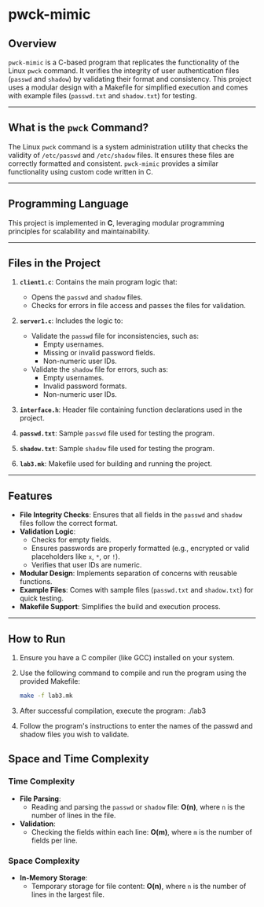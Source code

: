 # pwck-mimic

## **Overview**
`pwck-mimic` is a C-based program that replicates the functionality of the Linux `pwck` command. It verifies the integrity of user authentication files (`passwd` and `shadow`) by validating their format and consistency. This project uses a modular design with a Makefile for simplified execution and comes with example files (`passwd.txt` and `shadow.txt`) for testing.

---

## **What is the `pwck` Command?**
The Linux `pwck` command is a system administration utility that checks the validity of `/etc/passwd` and `/etc/shadow` files. It ensures these files are correctly formatted and consistent. `pwck-mimic` provides a similar functionality using custom code written in C.

---

## **Programming Language**
This project is implemented in **C**, leveraging modular programming principles for scalability and maintainability.

---

## **Files in the Project**
1. **`client1.c`**: Contains the main program logic that:
   - Opens the `passwd` and `shadow` files.
   - Checks for errors in file access and passes the files for validation.

2. **`server1.c`**: Includes the logic to:
   - Validate the `passwd` file for inconsistencies, such as:
     - Empty usernames.
     - Missing or invalid password fields.
     - Non-numeric user IDs.
   - Validate the `shadow` file for errors, such as:
     - Empty usernames.
     - Invalid password formats.
     - Non-numeric user IDs.

3. **`interface.h`**: Header file containing function declarations used in the project.

4. **`passwd.txt`**: Sample `passwd` file used for testing the program.

5. **`shadow.txt`**: Sample `shadow` file used for testing the program.

6. **`lab3.mk`**: Makefile used for building and running the project.

---

## **Features**
- **File Integrity Checks**: Ensures that all fields in the `passwd` and `shadow` files follow the correct format.
- **Validation Logic**:
  - Checks for empty fields.
  - Ensures passwords are properly formatted (e.g., encrypted or valid placeholders like `x`, `*`, or `!`).
  - Verifies that user IDs are numeric.
- **Modular Design**: Implements separation of concerns with reusable functions.
- **Example Files**: Comes with sample files (`passwd.txt` and `shadow.txt`) for quick testing.
- **Makefile Support**: Simplifies the build and execution process.

---

## **How to Run**
1. Ensure you have a C compiler (like GCC) installed on your system.
2. Use the following command to compile and run the program using the provided Makefile:

   ```bash
   make -f lab3.mk

3. After successful compilation, execute the program: ./lab3
   
 4. Follow the program's instructions to enter the names of the passwd and shadow files you wish to validate.

## **Space and Time Complexity**

### **Time Complexity**
- **File Parsing**:
  - Reading and parsing the `passwd` or `shadow` file: **O(n)**, where `n` is the number of lines in the file.
- **Validation**:
  - Checking the fields within each line: **O(m)**, where `m` is the number of fields per line.

### **Space Complexity**
- **In-Memory Storage**:
  - Temporary storage for file content: **O(n)**, where `n` is the number of lines in the largest file.
